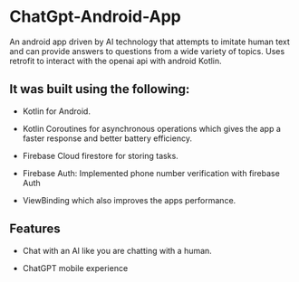 # ChatGpt-Android-App
An android app driven by AI technology that attempts to imitate human text and can provide answers to questions from a wide variety of topics. Uses retrofit to interact with the openai api with android Kotlin.

## It was built using the following:

- Kotlin for Android.

- Kotlin Coroutines for asynchronous operations which gives the app a faster response and better battery efficiency.

- Firebase Cloud firestore for storing tasks.

- Firebase Auth: Implemented phone number verification with firebase Auth

- ViewBinding which also improves the apps performance.


## Features

- Chat with an AI like you are chatting with a human.

- ChatGPT mobile experience




